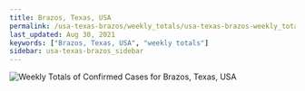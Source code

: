 ```yaml
---
title: Brazos, Texas, USA
permalink: /usa-texas-brazos/weekly_totals/usa-texas-brazos-weekly_totals.html
last_updated: Aug 30, 2021
keywords: ["Brazos, Texas, USA", "weekly totals"]
sidebar: usa-texas-brazos_sidebar
---
```


![Weekly Totals of Confirmed Cases for Brazos, Texas, USA](/covid_tracker/images/graphs/usa-texas-brazos-weekly_totals_graph.png)
